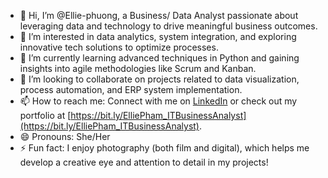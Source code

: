 - 👋 Hi, I’m @Ellie-phuong, a Business/ Data Analyst passionate about leveraging data and technology to drive meaningful business outcomes.
- 👀 I’m interested in data analytics, system integration, and exploring innovative tech solutions to optimize processes.  
- 🌱 I’m currently learning advanced techniques in Python and gaining insights into agile methodologies like Scrum and Kanban.  
- 💞️ I’m looking to collaborate on projects related to data visualization, process automation, and ERP system implementation.  
- 📫 How to reach me: Connect with me on [LinkedIn](https://www.linkedin.com/in/ellie-phuong-pham) or check out my portfolio at [https://bit.ly/ElliePham_ITBusinessAnalyst](https://bit.ly/ElliePham_ITBusinessAnalyst).  
- 😄 Pronouns: She/Her 
- ⚡ Fun fact: I enjoy photography (both film and digital), which helps me develop a creative eye and attention to detail in my projects! 

<!---
Ellie-phuong/Ellie-phuong is a ✨ special ✨ repository because its `README.md` (this file) appears on your GitHub profile.
You can click the Preview link to take a look at your changes.
--->
